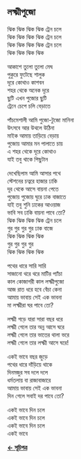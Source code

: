 ## লক্ষ্মীপুজো

ঝিক ঝিক ঝিক ঝিক ট্রেন চলে<br>
ঝিক ঝিক ঝিক ঝিক ট্রেন চলে<br>
ঝিক ঝিক ঝিক ঝিক ট্রেন চলে<br>
ঝিক ঝিক ঝিক ঝিক<br>

আকাশে তুলো তুলো মেঘ<br>
পুকুরে ফুটেছে শালুক<br>
দূরে কোথাও কাশবন<br>
শহর থেকে অনেক দূরে<br>
ছুটি এখন পুজোর ছুটি<br>
ট্রেনে চেপে চলি বেড়াতে<br>

পাঁচমেশালী আমি পুজো-টুজো মানিনা<br>
উৎসবে আর উথলে উঠিনা<br>
মাইক আমায় তাড়িয়ে বেড়ায়<br>
পুজোয় আমার মন পালাতে চায়<br>
এ শহর থেকে দূরে কোথাও<br>
যাই তবু থাকে পিছুটান<br>

দেখেছিলাম আমি আসার পথে<br>
স্টেশনের চত্বরে হাজার ঢাকি<br>
দূর থেকে আসে বায়না পেতে<br>
পুজোয় পুজোয় ঘুরে ঢাক বাজাতে<br>
যাই তবু শুনি ঢাকের আওয়াজ<br>
ভাবি সব ঢাকি বায়না পাবে তো?<br>
ঝিক ঝিক ঝিক ঝিক ট্রেন চলে<br>
গুর গুর গুর গুর ঢাক বাজে<br>
ঝিক ঝিক ঝিক ঝিক<br>
গুর গুর গুর গুর<br>
ঝিক ঝিক ঝিক ঝিক<br>

পথের ধারে সারি সারি<br>
সাজানো থরে থরে মাটির প্যাঁচা<br>
কাল কোজাগরী কাল লক্ষ্মীপুজো<br>
আজ রাত ধরে হবে বেঁচা কেনা<br>
আমায় ভাবায় সেই এক ভাবনা<br>
মা লক্ষ্মীরা ঘর পাবে তো?<br>

লক্ষ্মী গড়ে যারা সারা বছর ধরে<br>
লক্ষ্মী গেলে তার অন্ন আসে ঘরে<br>
লক্ষ্মী গেলে তার ভাতের থালা ভরে<br>
লক্ষ্মী গেলে তার লক্ষ্মী আসে ঘরে!<br>

একই ভাবে বছর জুড়ে<br>
পথের ধারে দাঁড়িয়ে থাকে<br>
দিনমজুর সব দলে দলে<br>
ধর্মতলায় বা রাজাবাজারে<br>
আমায় ভাবায় সেই এক ভাবনা<br>
দিন গেলে সবাই দর পাবে তো?<br>

একই ভাবে দিন চলে<br>
একই ভাবে দিন চলে<br>
একই ভাবে দিন চলে<br>
একই ভাবে<br>

**[← সূচিপত্র](../readme.md)**
